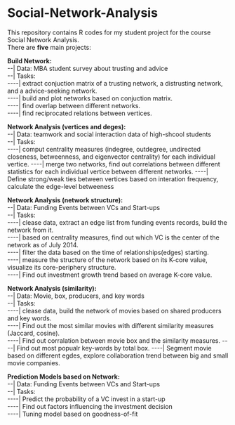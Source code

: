 # Social-Network-Analysis

This repository contains R codes for my student project for the course Social Network Analysis.  
There are **five** main projects:  
  
**Build Network:**  
--| Data: MBA student survey about trusting and advice    
--| Tasks:    
----| extract conjuction matrix of a trusting network, a distrusting network, and a advice-seeking network.  
----| build and plot networks based on conjuction matrix.  
----| find overlap between different networks.  
----| find reciprocated relations between vertices.  

**Network Analysis (vertices and deges):**   
--| Data: teamwork and social interaction data of high-shcool students  
--| Tasks:   
----| comput centrality measures (indegree, outdegree, undirected closeness, betweenness, and eigenvector centrality) for each individual vertice.
----| merge two networks, find out correlations between different statistics for each individual vertice between different networks.
----| Define strong/weak ties between vertices based on interation frequency, calculate the edge-level betweeness

**Network Analysis (network structure):**   
--| Data: Funding Events between VCs and Start-ups  
--| Tasks:  
----| clease data, extract an edge list from funding events records, build the network from it.    
----| based on centrality measures, find out which VC is the center of the network as of July 2014.  
----| filter the data based on the time of relationships(edges) starting.  
----| measure the structure of the network based on its K-core value, visualize its core-periphery structure.  
----| Find out investment growth trend based on average K-core value.

**Network Analysis (similarity):**   
--| Data: Movie, box, producers, and key words    
--| Tasks:  
----| clease data, build the network of movies based on shared producers and key words.     
----| Find out the most similar movies with different similarity measures (Jaccard, cosine).  
----| Find out corralation between movie box and the similarity measures.
----| Find out most popualr key-words by total box.
----| Segment movie based on different egdes, explore collaboration trend between big and small movie companies.

**Prediction Models based on Network:**   
--| Data: Funding Events between VCs and Start-ups    
--| Tasks:  
----| Predict the probability of a VC invest in a start-up     
----| Find out factors influencing the investment decision  
----| Tuning model based on goodness-of-fit
